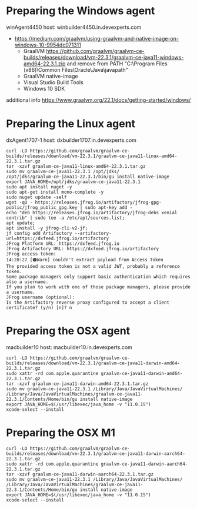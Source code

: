 # Preparing the Windows agent

winAgent4450 host: winbuilder4450.in.devexperts.com

 * https://medium.com/graalvm/using-graalvm-and-native-image-on-windows-10-9954dc071311
   * GraalVM https://github.com/graalvm/graalvm-ce-builds/releases/download/vm-22.3.1/graalvm-ce-java11-windows-amd64-22.3.1.zip and remove from PATH "C:\Program Files (x86)\Common Files\Oracle\Java\javapath"
   * GraalVM native-image
   * Visual Studio Build Tools
   * Windows 10 SDK

additional info https://www.graalvm.org/22.1/docs/getting-started/windows/

# Preparing the Linux agent

dxAgent1707-1 host: dxbuilder1707.in.devexperts.com

```shell
curl -LO https://github.com/graalvm/graalvm-ce-builds/releases/download/vm-22.3.1/graalvm-ce-java11-linux-amd64-22.3.1.tar.gz
tar -xzvf graalvm-ce-java11-linux-amd64-22.3.1.tar.gz
sudo mv graalvm-ce-java11-22.3.1 /opt/jdks/
/opt/jdks/graalvm-ce-java11-22.3.1/bin/gu install native-image
export JAVA_HOME=/opt/jdks/graalvm-ce-java11-22.3.1
sudo apt install nuget -y
sudo apt-get install mono-complete -y
sudo nuget update -self
wget -qO - https://releases.jfrog.io/artifactory/jfrog-gpg-public/jfrog_public_gpg.key | sudo apt-key add -
echo "deb https://releases.jfrog.io/artifactory/jfrog-debs xenial contrib" | sudo tee -a /etc/apt/sources.list;
apt update;
apt install -y jfrog-cli-v2-jf;
jf config add Artifactory --artifactory-url=https://dxfeed.jfrog.io/artifactory
JFrog Platform URL: https://dxfeed.jfrog.io
JFrog Artifactory URL: https://dxfeed.jfrog.io/artifactory
JFrog access token:
14:28:27 [🟠Warn] couldn't extract payload from Access Token
The provided access token is not a valid JWT, probably a reference token.
Some package managers only support basic authentication which requires also a username.
If you plan to work with one of those package managers, please provide a username.
JFrog username (optional):
Is the Artifactory reverse proxy configured to accept a client certificate? (y/n) [n]? n
```

# Preparing the OSX agent

macbuilder10 host: macbuilder10.in.devexperts.com

```shell
curl -LO https://github.com/graalvm/graalvm-ce-builds/releases/download/vm-22.3.1/graalvm-ce-java11-darwin-amd64-22.3.1.tar.gz
sudo xattr -rd com.apple.quarantine graalvm-ce-java11-darwin-amd64-22.3.1.tar.gz
tar -xzvf graalvm-ce-java11-darwin-amd64-22.3.1.tar.gz
sudo mv graalvm-ce-java11-22.3.1 /Library/Java/JavaVirtualMachines/
/Library/Java/JavaVirtualMachines/graalvm-ce-java11-22.3.1/Contents/Home/bin/gu install native-image
export JAVA_HOME=$(/usr/libexec/java_home -v "11.0.15")
xcode-select --install
```

# Preparing the OSX M1

```shell
curl -LO https://github.com/graalvm/graalvm-ce-builds/releases/download/vm-22.3.1/graalvm-ce-java11-darwin-aarch64-22.3.1.tar.gz
sudo xattr -rd com.apple.quarantine graalvm-ce-java11-darwin-aarch64-22.3.1.tar.gz
tar -xzvf graalvm-ce-java11-darwin-aarch64-22.3.1.tar.gz
sudo mv graalvm-ce-java11-22.3.1 /Library/Java/JavaVirtualMachines/
/Library/Java/JavaVirtualMachines/graalvm-ce-java11-22.3.1/Contents/Home/bin/gu install native-image
export JAVA_HOME=$(/usr/libexec/java_home -v "11.0.15")
xcode-select --install
```
